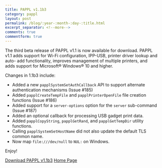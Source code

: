 ```yaml
---
title: PAPPL v1.1b3
category: pappl
layout: post
permalink: /blog/:year-:month-:day-:title.html
excerpt_separator: <!--more-->
comments: true
commentform: true
---
```


The third beta release of PAPPL v1.1 is now available for download.  PAPPL v1.1
adds support for Wi-Fi configuration, IPP-USB, printer driver lookup and auto-
add functionality, improves management of multiple printers, and adds support
for Microsoft® Windows® 10 and higher.

Changes in 1.1b3 include:

- Added a new `papplSystemSetAuthCallback` API to support alternate authentication
  mechanisms (Issue #185)
- Added `papplCreateTempFile` and `papplPrinterOpenFile` file creation functions
  (Issue #186)
- Added support for a `server-options` option for the `server` sub-command (Issue #187)
- Added an optional callback for processing USB gadget print data.
- Added `papplCopyString`, `papplGetRand`, and `papplGetTempDir` utility
  functions.
- Calling `papplSystemSetHostName` did not also update the default TLS common
  name.
- Now map `file:///dev/null` to `NUL:` on Windows.

Enjoy!

<a class="btn btn-primary" href="https://github.com/michaelrsweet/pappl/releases/tag/v1.1b3">Download PAPPL v1.1b3</a>
<a class="btn btn-default" href="/pappl/index.html">Home Page</a>
